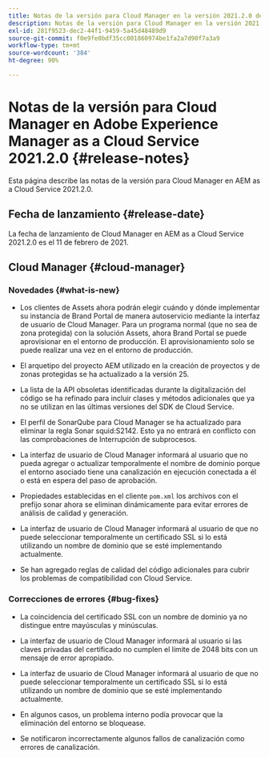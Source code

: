 ```yaml
---
title: Notas de la versión para Cloud Manager en la versión 2021.2.0 de AEM as a Cloud Service
description: Notas de la versión para Cloud Manager en la versión 2021.2.0 de AEM as a Cloud Service
exl-id: 281f9523-dec2-44f1-9459-5a45d48489d9
source-git-commit: f0e9fe0bdf35cc001860974be1fa2a7d90f7a3a9
workflow-type: tm+mt
source-wordcount: '384'
ht-degree: 90%

---
```


# Notas de la versión para Cloud Manager en Adobe Experience Manager as a Cloud Service 2021.2.0 {#release-notes}

Esta página describe las notas de la versión para Cloud Manager en AEM as a Cloud Service 2021.2.0.

## Fecha de lanzamiento {#release-date}

La fecha de lanzamiento de Cloud Manager en AEM as a Cloud Service 2021.2.0 es el 11 de febrero de 2021.

## Cloud Manager {#cloud-manager}

### Novedades {#what-is-new}

* Los clientes de Assets ahora podrán elegir cuándo y dónde implementar su instancia de Brand Portal de manera autoservicio mediante la interfaz de usuario de Cloud Manager. Para un programa normal (que no sea de zona protegida) con la solución Assets, ahora Brand Portal se puede aprovisionar en el entorno de producción. El aprovisionamiento solo se puede realizar una vez en el entorno de producción.

* El arquetipo del proyecto AEM utilizado en la creación de proyectos y de zonas protegidas se ha actualizado a la versión 25.

* La lista de la API obsoletas identificadas durante la digitalización del código se ha refinado para incluir clases y métodos adicionales que ya no se utilizan en las últimas versiones del SDK de Cloud Service.

* El perfil de SonarQube para Cloud Manager se ha actualizado para eliminar la regla Sonar squid:S2142. Esto ya no entrará en conflicto con las comprobaciones de Interrupción de subprocesos.

* La interfaz de usuario de Cloud Manager informará al usuario que no pueda agregar o actualizar temporalmente el nombre de dominio porque el entorno asociado tiene una canalización en ejecución conectada a él o está en espera del paso de aprobación.

* Propiedades establecidas en el cliente `pom.xml` los archivos con el prefijo sonar ahora se eliminan dinámicamente para evitar errores de análisis de calidad y generación.

* La interfaz de usuario de Cloud Manager informará al usuario de que no puede seleccionar temporalmente un certificado SSL si lo está utilizando un nombre de dominio que se esté implementando actualmente.

* Se han agregado reglas de calidad del código adicionales para cubrir los problemas de compatibilidad con Cloud Service.

### Correcciones de errores  {#bug-fixes}

* La coincidencia del certificado SSL con un nombre de dominio ya no distingue entre mayúsculas y minúsculas.

* La interfaz de usuario de Cloud Manager informará al usuario si las claves privadas del certificado no cumplen el límite de 2048 bits con un mensaje de error apropiado.

* La interfaz de usuario de Cloud Manager informará al usuario de que no puede seleccionar temporalmente un certificado SSL si lo está utilizando un nombre de dominio que se esté implementando actualmente.

* En algunos casos, un problema interno podía provocar que la eliminación del entorno se bloquease.

* Se notificaron incorrectamente algunos fallos de canalización como errores de canalización.
